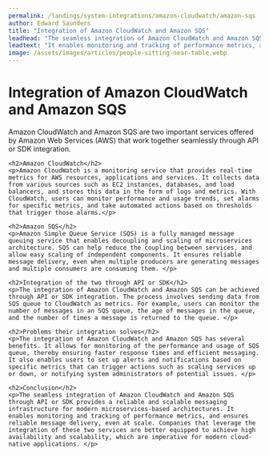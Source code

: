 ```yaml
---
permalink: /landings/system-integrations/amazon-cloudwatch/amazon-sqs
author: Edward Saunders
title: "Integration of Amazon CloudWatch and Amazon SQS"
leadhead: "The seamless integration of Amazon CloudWatch and Amazon SQS through API or SDK provides a reliable and scalable messaging infrastructure for modern microservices-based architectures"
leadtext: "It enables monitoring and tracking of performance metrics, and ensures reliable message delivery, even at scale. Companies that leverage the integration of these two services are better equipped to achieve high availability and scalability, which are imperative for modern cloud-native applications."
image: /assets/images/articles/people-sitting-near-table.webp
---
```

<div class="arttext">	<h1>Integration of Amazon CloudWatch and Amazon SQS</h1>
	<p>Amazon CloudWatch and Amazon SQS are two important services offered by Amazon Web Services (AWS) that work together seamlessly through API or SDK integration. </p>

	<h2>Amazon CloudWatch</h2>
	<p>Amazon CloudWatch is a monitoring service that provides real-time metrics for AWS resources, applications and services. It collects data from various sources such as EC2 instances, databases, and load balancers, and stores this data in the form of logs and metrics. With CloudWatch, users can monitor performance and usage trends, set alarms for specific metrics, and take automated actions based on thresholds that trigger those alarms.</p>

	<h2>Amazon SQS</h2>
	<p>Amazon Simple Queue Service (SQS) is a fully managed message queuing service that enables decoupling and scaling of microservices architecture. SQS can help reduce the coupling between services, and allow easy scaling of independent components. It ensures reliable message delivery, even when multiple producers are generating messages and multiple consumers are consuming them. </p>

	<h2>Integration of the two through API or SDK</h2>
	<p>The integration of Amazon CloudWatch and Amazon SQS can be achieved through API or SDK integration. The process involves sending data from SQS queue to CloudWatch as metrics. For example, users can monitor the number of messages in an SQS queue, the age of messages in the queue, and the number of times a message is returned to the queue. </p>

	<h2>Problems their integration solves</h2>
	<p>The integration of Amazon CloudWatch and Amazon SQS has several benefits. It allows for monitoring of the performance and usage of SQS queue, thereby ensuring faster response times and efficient messaging. It also enables users to set up alerts and notifications based on specific metrics that can trigger actions such as scaling services up or down, or notifying system administrators of potential issues. </p>

	<h2>Conclusion</h2>
	<p>The seamless integration of Amazon CloudWatch and Amazon SQS through API or SDK provides a reliable and scalable messaging infrastructure for modern microservices-based architectures. It enables monitoring and tracking of performance metrics, and ensures reliable message delivery, even at scale. Companies that leverage the integration of these two services are better equipped to achieve high availability and scalability, which are imperative for modern cloud-native applications. </p>
</div>